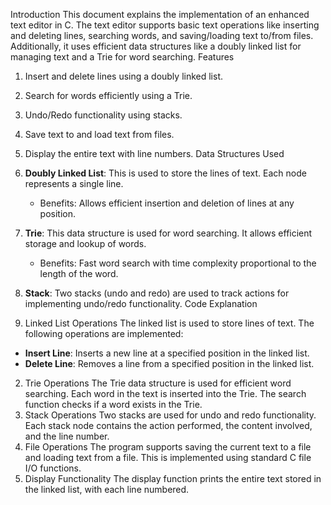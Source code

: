 Introduction
This document explains the implementation of an enhanced text editor in C. The text editor supports basic text operations like inserting and deleting lines, searching words, and saving/loading text to/from files. Additionally, it uses efficient data structures like a doubly linked list for managing text and a Trie for word searching.
Features
1. Insert and delete lines using a doubly linked list.
2. Search for words efficiently using a Trie.
3. Undo/Redo functionality using stacks.
4. Save text to and load text from files.
5. Display the entire text with line numbers.
Data Structures Used
1. **Doubly Linked List**: This is used to store the lines of text. Each node represents a single line.
   - Benefits: Allows efficient insertion and deletion of lines at any position.

2. **Trie**: This data structure is used for word searching. It allows efficient storage and lookup of words.
   - Benefits: Fast word search with time complexity proportional to the length of the word.

3. **Stack**: Two stacks (undo and redo) are used to track actions for implementing undo/redo functionality.
Code Explanation
1. Linked List Operations
The linked list is used to store lines of text. The following operations are implemented:
- **Insert Line**: Inserts a new line at a specified position in the linked list.
- **Delete Line**: Removes a line from a specified position in the linked list.
2. Trie Operations
The Trie data structure is used for efficient word searching. Each word in the text is inserted into the Trie. The search function checks if a word exists in the Trie.
3. Stack Operations
Two stacks are used for undo and redo functionality. Each stack node contains the action performed, the content involved, and the line number.
4. File Operations
The program supports saving the current text to a file and loading text from a file. This is implemented using standard C file I/O functions.
5. Display Functionality
The display function prints the entire text stored in the linked list, with each line numbered.
